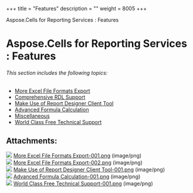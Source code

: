 +++
title = "Features" 
description = "" 
weight = 8005 
+++

Aspose.Cells for Reporting Services : Features  

# Aspose.Cells for Reporting Services : Features


###### This section includes the following topics:  

*   [More Excel File Formats Export](https://docs2.aspose.com/cells/reportingservices/gettingstarted/features/more+excel+file+formats+export)
*   [Comprehensive RDL Support](https://docs2.aspose.com/cells/reportingservices/gettingstarted/features/comprehensive+rdl+support)
*   [Make Use of Report Designer Client Tool](https://docs2.aspose.com/cells/reportingservices/gettingstarted/features/make+use+of+report+designer+client+tool)
*   [Advanced Formula Calculation](https://docs2.aspose.com/cells/reportingservices/gettingstarted/features/advanced+formula+calculation)
*   [Miscellaneous](https://docs2.aspose.com/cells/reportingservices/gettingstarted/features/miscellaneous)
*   [World Class Free Technical Support](https://docs2.aspose.com/cells/reportingservices/gettingstarted/features/world+class+free+technical+support)

## Attachments:

![](https://docs2.aspose.com/cells/reportingservices/images/icons/bullet_blue.gif) [More Excel File Formats Export-001.png](https://docs2.aspose.com/cells/reportingservices/attachments/6094898/6193555.png) (image/png)  
![](https://docs2.aspose.com/cells/reportingservices/images/icons/bullet_blue.gif) [More Excel File Formats Export-002.png](https://docs2.aspose.com/cells/reportingservices/attachments/6094898/6193554.png) (image/png)  
![](https://docs2.aspose.com/cells/reportingservices/images/icons/bullet_blue.gif) [Make Use of Report Designer Client Tool-001.png](https://docs2.aspose.com/cells/reportingservices/attachments/6094898/6193552.png) (image/png)  
![](https://docs2.aspose.com/cells/reportingservices/images/icons/bullet_blue.gif) [Advanced Formula Calculation-001.png](https://docs2.aspose.com/cells/reportingservices/attachments/6094898/6193566.png) (image/png)  
![](https://docs2.aspose.com/cells/reportingservices/images/icons/bullet_blue.gif) [World Class Free Technical Support-001.png](https://docs2.aspose.com/cells/reportingservices/attachments/6094898/6193564.png) (image/png)  

